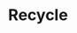 ---
pid: llp170
title: Recycle
location_transcription: LA
coordinates: "[-118.34407426182, 33.961562570952]"
zipcode: 
gen_neighborhood: 
neighborhood: 
outside_phl: 
age: '9'
age_range: 6-13
instagram: 
image_file_name: llp_170.jpg
proposal_transcription: |-
  To make the world a better place


  cerial

  spageti

  sida

  putting things in garbage!

  recycle
topic: Environment,Food,Sanitation,Sustainability
topic_summary: 0, 0, 0, 0
type: Image
keywords_other: recycle. trash
credit: Naiyana Dynisha, takina Numandinbey
image_labels: 
twitter: 
facebook: 
permalink: "/monuments/llp170/"
layout: item-page
---